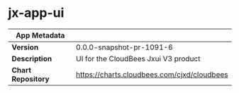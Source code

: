 # jx-app-ui

|App Metadata||
|---|---|
| **Version** | 0.0.0-snapshot-pr-1091-6 |
| **Description** | UI for the CloudBees Jxui V3 product |
| **Chart Repository** | https://charts.cloudbees.com/cjxd/cloudbees |
